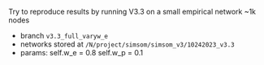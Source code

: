 Try to reproduce results by running V3.3 on a small empirical network ~1k nodes 
- branch `v3.3_full_varyw_e`
- networks stored at `/N/project/simsom/simsom_v3/10242023_v3.3`
- params:
    self.w_e = 0.8
    self.w_p = 0.1
